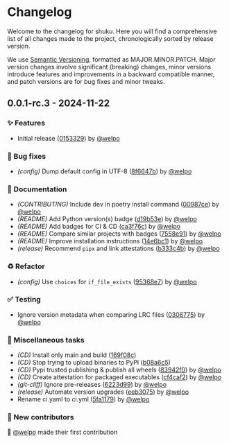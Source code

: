 # Changelog

Welcome to the changelog for shuku. Here you will find a comprehensive list of all changes made to the project, chronologically sorted by release version.

We use [Semantic Versioning](https://semver.org/), formatted as MAJOR.MINOR.PATCH. Major version changes involve significant (breaking) changes, minor versions introduce features and improvements in a backward compatible manner, and patch versions are for bug fixes and minor tweaks.

## 0.0.1-rc.3 - 2024-11-22

### ✨ Features

- Initial release ([0153329](https://github.com/welpo/shuku/commit/01533294eb6bae548112c8a16b5b025c2ae134ea)) by [@welpo](https://github.com/welpo)

### 🐛 Bug fixes

- *(config)* Dump default config in UTF-8 ([8f6647b](https://github.com/welpo/shuku/commit/8f6647bdc205dc11fb3145b8b67528b873631eb5)) by [@welpo](https://github.com/welpo)

### 📝 Documentation

- *(CONTRIBUTING)* Include dev in poetry install command ([00987ce](https://github.com/welpo/shuku/commit/00987ce9d9fe927e6de8fb38af3fba0de00c485b)) by [@welpo](https://github.com/welpo)
- *(README)* Add Python version(s) badge ([d19b53e](https://github.com/welpo/shuku/commit/d19b53e66097d9b50d84d69b493b2229ad8fcadd)) by [@welpo](https://github.com/welpo)
- *(README)* Add badges for CI & CD ([ca3f76c](https://github.com/welpo/shuku/commit/ca3f76c85d68e59b70a576b1f71b6cc7a2136aea)) by [@welpo](https://github.com/welpo)
- *(README)* Compare similar projects with badges ([7558e91](https://github.com/welpo/shuku/commit/7558e9135da4e5814f8d0a17b020b33f4218dd64)) by [@welpo](https://github.com/welpo)
- *(README)* Improve installation instructions ([14e6bc1](https://github.com/welpo/shuku/commit/14e6bc15bf8559b5c720fd52bbae29a536a00873)) by [@welpo](https://github.com/welpo)
- *(release)* Recommend `pipx` and link attestations ([b333c4b](https://github.com/welpo/shuku/commit/b333c4bd741e30329c91be4e66d71d04d6f8b628)) by [@welpo](https://github.com/welpo)

### ♻️ Refactor

- *(config)* Use `choices` for `if_file_exists` ([95368e7](https://github.com/welpo/shuku/commit/95368e720c1c868a85e0c16ed03eacea5ea192e1)) by [@welpo](https://github.com/welpo)

### ✅ Testing

- Ignore version metadata when comparing LRC files ([0306775](https://github.com/welpo/shuku/commit/03067752b2bd6a26a6c52087a2b796f9fd5bd452)) by [@welpo](https://github.com/welpo)

### 🔧 Miscellaneous tasks

- *(CD)* Install only main and build ([169f08c](https://github.com/welpo/shuku/commit/169f08c0fbcac3cf27f0e82b54a9936f96d42144))
- *(CD)* Stop trying to upload binaries to PyPI ([b08a6c5](https://github.com/welpo/shuku/commit/b08a6c52ca22bf55209e2b9e8bd921e87c243542))
- *(CD)* Pypi trusted publishing & publish all wheels ([83942f0](https://github.com/welpo/shuku/commit/83942f0ae9f382920a3e012c453dd71f335148ca)) by [@welpo](https://github.com/welpo)
- *(CD)* Create attestation for packaged executables ([cf4caf2](https://github.com/welpo/shuku/commit/cf4caf22253052a3b44a862cb045516ef466a42e)) by [@welpo](https://github.com/welpo)
- *(git-cliff)* Ignore pre-releases ([6223d99](https://github.com/welpo/shuku/commit/6223d99b2d869150cfaac878cf358185febf16a5)) by [@welpo](https://github.com/welpo)
- *(release)* Automate version upgrades ([eeb3075](https://github.com/welpo/shuku/commit/eeb3075452015c43594d016560a6e0782560716c)) by [@welpo](https://github.com/welpo)
- Rename ci.yaml to ci.yml ([5fa1179](https://github.com/welpo/shuku/commit/5fa117940c55c572fd60aa6ee59d27ff0dfd7960)) by [@welpo](https://github.com/welpo)

### 👥 New contributors

🫶 [@welpo](https://github.com/welpo) made their first contribution

<!-- generated by git-cliff -->
